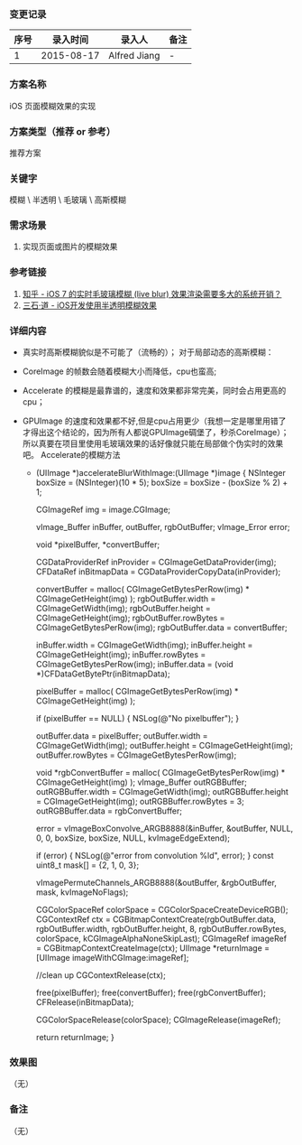 ### 变更记录
| 序号 | 录入时间 | 录入人 | 备注 |
| -- | -- | -- | -- |
| 1 | 2015-08-17 | Alfred Jiang | - |

### 方案名称
iOS 页面模糊效果的实现

### 方案类型（推荐 or 参考）
推荐方案

### 关键字
模糊 \ 半透明 \ 毛玻璃 \ 高斯模糊

### 需求场景
1. 实现页面或图片的模糊效果

### 参考链接
1. [知乎 - iOS 7 的实时毛玻璃模糊 (live blur) 效果渲染需要多大的系统开销？](http://www.zhihu.com/question/21260575/answer/18401841)
2. [三石·道 - iOS开发使用半透明模糊效果](http://www.molotang.com/articles/1921.html)

### 详细内容

* 真实时高斯模糊貌似是不可能了（流畅的）；
对于局部动态的高斯模糊：
* CoreImage 的帧数会随着模糊大小而降低，cpu也蛮高;
* Accelerate 的模糊是最靠谱的，速度和效果都非常完美，同时会占用更高的cpu；
* GPUImage 的速度和效果都不好,但是cpu占用更少（我想一定是哪里用错了才得出这个结论的，因为所有人都说GPUImage碉堡了，秒杀CoreImage）；
所以真要在项目里使用毛玻璃效果的话好像就只能在局部做个伪实时的效果吧。
Accelerate的模糊方法


    - (UIImage *)accelerateBlurWithImage:(UIImage *)image
    {
        NSInteger boxSize = (NSInteger)(10 * 5);
        boxSize = boxSize - (boxSize % 2) + 1;

        CGImageRef img = image.CGImage;

        vImage_Buffer inBuffer, outBuffer, rgbOutBuffer;
        vImage_Error error;

        void *pixelBuffer, *convertBuffer;

        CGDataProviderRef inProvider = CGImageGetDataProvider(img);
        CFDataRef inBitmapData = CGDataProviderCopyData(inProvider);

        convertBuffer = malloc( CGImageGetBytesPerRow(img) * CGImageGetHeight(img) );
        rgbOutBuffer.width = CGImageGetWidth(img);
        rgbOutBuffer.height = CGImageGetHeight(img);
        rgbOutBuffer.rowBytes = CGImageGetBytesPerRow(img);
        rgbOutBuffer.data = convertBuffer;

        inBuffer.width = CGImageGetWidth(img);
        inBuffer.height = CGImageGetHeight(img);
        inBuffer.rowBytes = CGImageGetBytesPerRow(img);
        inBuffer.data = (void *)CFDataGetBytePtr(inBitmapData);

        pixelBuffer = malloc( CGImageGetBytesPerRow(img) * CGImageGetHeight(img) );

        if (pixelBuffer == NULL) {
            NSLog(@"No pixelbuffer");
        }

        outBuffer.data = pixelBuffer;
        outBuffer.width = CGImageGetWidth(img);
        outBuffer.height = CGImageGetHeight(img);
        outBuffer.rowBytes = CGImageGetBytesPerRow(img);

        void *rgbConvertBuffer = malloc( CGImageGetBytesPerRow(img) * CGImageGetHeight(img) );
        vImage_Buffer outRGBBuffer;
        outRGBBuffer.width = CGImageGetWidth(img);
        outRGBBuffer.height = CGImageGetHeight(img);
        outRGBBuffer.rowBytes = 3;
        outRGBBuffer.data = rgbConvertBuffer;

        error = vImageBoxConvolve_ARGB8888(&inBuffer, &outBuffer, NULL, 0, 0, boxSize, boxSize, NULL, kvImageEdgeExtend);

        if (error) {
            NSLog(@"error from convolution %ld", error);
        }
        const uint8_t mask[] = {2, 1, 0, 3};

        vImagePermuteChannels_ARGB8888(&outBuffer, &rgbOutBuffer, mask, kvImageNoFlags);

        CGColorSpaceRef colorSpace = CGColorSpaceCreateDeviceRGB();
        CGContextRef ctx = CGBitmapContextCreate(rgbOutBuffer.data,
                                                 rgbOutBuffer.width,
                                                 rgbOutBuffer.height,
                                                 8,
                                                 rgbOutBuffer.rowBytes,
                                                 colorSpace,
                                                 kCGImageAlphaNoneSkipLast);
        CGImageRef imageRef = CGBitmapContextCreateImage(ctx);
        UIImage *returnImage = [UIImage imageWithCGImage:imageRef];

        //clean up
        CGContextRelease(ctx);

        free(pixelBuffer);
        free(convertBuffer);
        free(rgbConvertBuffer);
        CFRelease(inBitmapData);

        CGColorSpaceRelease(colorSpace);
        CGImageRelease(imageRef);

        return returnImage;
    }

### 效果图
（无）

### 备注
（无）
